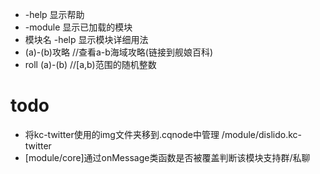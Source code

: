 - -help 显示帮助
- -module 显示已加载的模块
- 模块名 -help 显示模块详细用法
- (a)-(b)攻略 //查看a-b海域攻略(链接到舰娘百科)
- roll (a)-(b) //[a,b)范围的随机整数

# todo
- 将kc-twitter使用的img文件夹移到.cqnode中管理 /module/dislido.kc-twitter
- [module/core]通过onMessage类函数是否被覆盖判断该模块支持群/私聊
